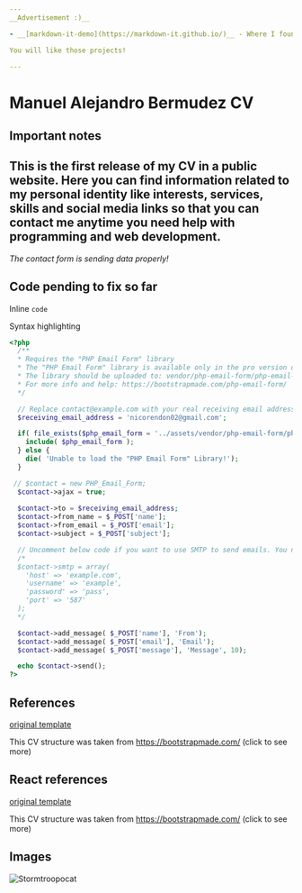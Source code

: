 ```yaml
---
__Advertisement :)__

- __[markdown-it-demo](https://markdown-it.github.io/)__ - Where I found this readme.md template

You will like those projects!

---
```


# Manuel Alejandro Bermudez CV 

## Important notes
This is the first release of my CV in a public website. Here you can find information related to
my personal identity like interests, services, skills and social media links so that you can contact me
anytime you need help with programming and web development.
--
*The contact form is sending data properly!*


## Code pending to fix so far

Inline `code`


Syntax highlighting

``` php
<?php
  /**
  * Requires the "PHP Email Form" library
  * The "PHP Email Form" library is available only in the pro version of the template
  * The library should be uploaded to: vendor/php-email-form/php-email-form.php
  * For more info and help: https://bootstrapmade.com/php-email-form/
  */

  // Replace contact@example.com with your real receiving email address
  $receiving_email_address = 'nicorendon02@gmail.com';

  if( file_exists($php_email_form = '../assets/vendor/php-email-form/php-email-form.php' )) {
    include( $php_email_form );
  } else {
    die( 'Unable to load the "PHP Email Form" Library!');
  }

 // $contact = new PHP_Email_Form;
  $contact->ajax = true;
  
  $contact->to = $receiving_email_address;
  $contact->from_name = $_POST['name'];
  $contact->from_email = $_POST['email'];
  $contact->subject = $_POST['subject'];

  // Uncomment below code if you want to use SMTP to send emails. You need to enter your correct SMTP credentials
  /*
  $contact->smtp = array(
    'host' => 'example.com',
    'username' => 'example',
    'password' => 'pass',
    'port' => '587'
  );
  */

  $contact->add_message( $_POST['name'], 'From');
  $contact->add_message( $_POST['email'], 'Email');
  $contact->add_message( $_POST['message'], 'Message', 10);

  echo $contact->send();
?>

```


## References

[original template](https://bootstrapmade.com/devfolio-bootstrap-portfolio-html-template/)

This CV structure was taken from https://bootstrapmade.com/ (click to see more)

## React references

[original template](https://reactjs.org/docs/create-a-new-react-app.html)

This CV structure was taken from https://bootstrapmade.com/ (click to see more)


## Images

![Stormtroopocat](https://octodex.github.com/images/stormtroopocat.jpg "The Stormtroopocat")